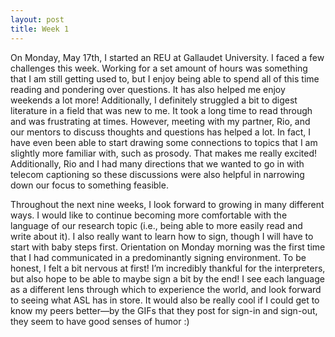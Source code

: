 ```yaml
---
layout: post
title: Week 1
---
```


On Monday, May 17th, I started an REU at Gallaudet University. I faced a few challenges this week. Working for a set amount of hours was something that I am still getting used to, but I enjoy being able to spend all of this time reading and pondering over questions. It has also helped me enjoy weekends a lot more! Additionally, I definitely struggled a bit to digest literature in a field that was new to me. It took a long time to read through and was frustrating at times. However, meeting with my partner, Rio, and our mentors to discuss thoughts and questions has helped a lot. In fact, I have even been able to start drawing some connections to topics that I am slightly more familiar with, such as prosody. That makes me really excited! Additionally, Rio and I had many directions that we wanted to go in with telecom captioning so these discussions were also helpful in narrowing down our focus to something feasible.

Throughout the next nine weeks, I look forward to growing in many different ways. I would like to continue becoming more comfortable with the language of our research topic (i.e., being able to more easily read and write about it). I also really want to learn how to sign, though I will have to start with baby steps first. Orientation on Monday morning was the first time that I had communicated in a predominantly signing environment. To be honest, I felt a bit nervous at first! I’m incredibly thankful for the interpreters, but also hope to be able to maybe sign a bit by the end! I see each language as a different lens through which to experience the world, and look forward to seeing what ASL has in store. It would also be really cool if I could get to know my peers better—by the GIFs that they post for sign-in and sign-out, they seem to have good senses of humor :)
